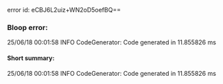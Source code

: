 error id: eCBJ6L2uiz+WN2oD5oefBQ==
### Bloop error:

25/06/18 00:01:58 INFO CodeGenerator: Code generated in 11.855826 ms
#### Short summary: 

25/06/18 00:01:58 INFO CodeGenerator: Code generated in 11.855826 ms